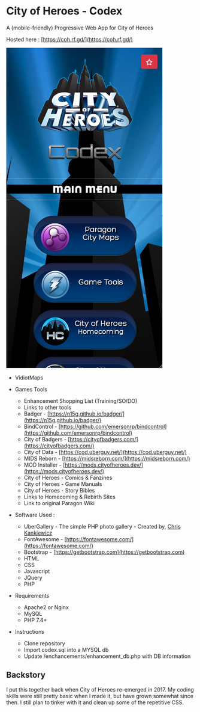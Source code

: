 # City of Heroes - Codex

A (mobile-friendly) Progressive Web App for City of Heroes

Hosted here : [https://coh.rf.gd/](https://coh.rf.gd/)

![image](./images/main_screen.png)

- VidiotMaps
- Games Tools
  - Enhancement Shopping List (Training/SO/DO)
  - Links to other tools
  - Badger - [https://n15g.github.io/badger/](https://n15g.github.io/badger/)
  - BindControl - [https://github.com/emersonrp/bindcontrol](https://github.com/emersonrp/bindcontrol)
  - City of Badgers - [https://cityofbadgers.com/](https://cityofbadgers.com/)
  - City of Data - [https://cod.uberguy.net/](https://cod.uberguy.net/)
  - MIDS Reborn - [https://midsreborn.com/](https://midsreborn.com/)
  - MOD Installer - [https://mods.cityofheroes.dev/](https://mods.cityofheroes.dev/)
  - City of Heroes - Comics & Fanzines
  - City of Heroes - Game Manuals
  - City of Heroes - Story Bibles
  - Links to Homecoming & Rebirth Sites
  - Link to original Paragon Wiki

- Software Used :
  - UberGallery - The simple PHP photo gallery - Created by, [Chris Kankiewicz](http://www.ChrisKankiewicz.com)
  - FontAwesome - [https://fontawesome.com/](https://fontawesome.com/)
  - Bootstrap - [https://getbootstrap.com](https://getbootstrap.com)
  - HTML
  - CSS
  - Javascript
  - JQuery
  - PHP

- Requirements
  - Apache2 or Nginx
  - MySQL
  - PHP 7.4+

- Instructions
  - Clone repository
  - Import codex.sql into a MYSQL db
  - Update /enchancements/enhancement_db.php with DB information

## Backstory
I put this together back when City of Heroes re-emerged in 2017. 
My coding skills were still pretty basic when I made it, but have grown somewhat since then.
I still plan to tinker with it and clean up some of the repetitive CSS. 
